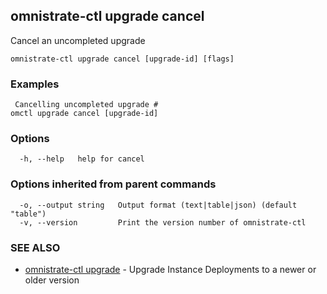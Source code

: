 ## omnistrate-ctl upgrade cancel

Cancel an uncompleted upgrade

```
omnistrate-ctl upgrade cancel [upgrade-id] [flags]
```

### Examples

```
 Cancelling uncompleted upgrade # 
omctl upgrade cancel [upgrade-id] 
```

### Options

```
  -h, --help   help for cancel
```

### Options inherited from parent commands

```
  -o, --output string   Output format (text|table|json) (default "table")
  -v, --version         Print the version number of omnistrate-ctl
```

### SEE ALSO

* [omnistrate-ctl upgrade](omnistrate-ctl_upgrade.md)	 - Upgrade Instance Deployments to a newer or older version

